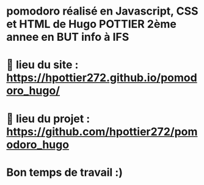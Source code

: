 # pomodoro réalisé en Javascript, CSS et HTML de Hugo POTTIER  2ème annee en BUT info à IFS 

# 📝 lieu du site : https://hpottier272.github.io/pomodoro_hugo/

# 📝 lieu du projet : https://github.com/hpottier272/pomodoro_hugo

# Bon temps de travail :)